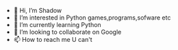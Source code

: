 - 👋 Hi, I’m Shadow
- 👀 I’m interested in Python games,programs,sofware etc
- 🌱 I’m currently learning Python
- 💞️ I’m looking to collaborate on Google
- 📫 How to reach me U can't

<!---
commonsen/commonsen is a ✨ special ✨ repository because its `README.md` (this file) appears on your GitHub profile.
You can click the Preview link to take a look at your changes.
--->
